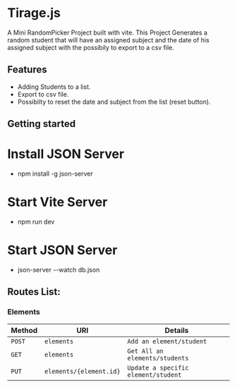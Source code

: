 # Tirage.js
A Mini RandomPicker Project built with vite.
This Project Generates a random student that will have an assigned subject and the date of his assigned subject with the possibily to export to a csv file.


## Features
- Adding Students to a list.
- Export to csv file.
- Possibilty to reset the date and subject from the list (reset button).

## Getting started

# Install JSON Server
- npm install -g json-server
# Start Vite Server
- npm run dev
# Start JSON Server
- json-server --watch db.json

## Routes List:

### Elements

| Method     | URI                               | Details  
|------------|-----------------------------------|------------------------------------------|
| `POST`     | `elements`                        | `Add an element/student`                 |
| `GET`      | `elements`                        | `Get All an elements/students`           |
| `PUT`      | `elements/{element.id}`           | `Update a specific element/student`      |
